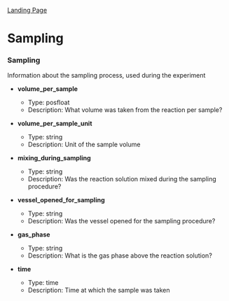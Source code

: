 [Landing Page](/Readme.md)

# Sampling



### Sampling

Information about the sampling process, used during the experiment

- __volume_per_sample__
  - Type: posfloat
  - Description: What volume was taken from the reaction per sample?

- __volume_per_sample_unit__
  - Type: string
  - Description: Unit of the sample volume

- __mixing_during_sampling__
  - Type: string 
  - Description: Was the reaction solution mixed during the sampling procedure?

- __vessel_opened_for_sampling__
  - Type: string
  - Description: Was the vessel opened for the sampling procedure?

- __gas_phase__
  - Type: string
  - Description: What is the gas phase above the reaction solution?

- __time__
  - Type: time
  - Description: Time at which the sample was taken

